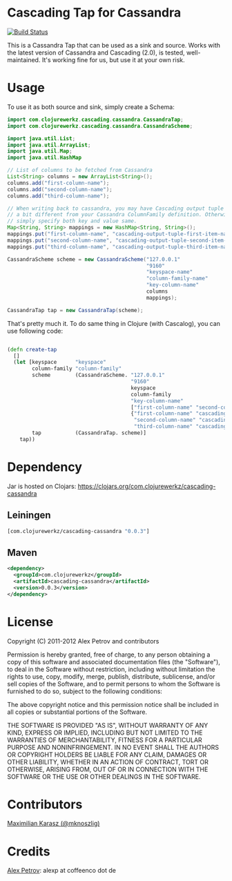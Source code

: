# Cascading Tap for Cassandra
[![Build Status](https://secure.travis-ci.org/ifesdjeen/cascading-cassandra.png)](http://travis-ci.org/ifesdjeen/cascading-cassandra)

This is a Cassandra Tap that can be used as a sink and source. Works
with the latest version of Cassandra and Cascading (2.0), is tested,
well-maintained. It's working fine for us, but use it at your own
risk.

# Usage

To use it as both source and sink, simply create a Schema:

```java
import com.clojurewerkz.cascading.cassandra.CassandraTap;
import com.clojurewerkz.cascading.cassandra.CassandraScheme;

import java.util.List;
import java.util.ArrayList;
import java.util.Map;
import java.util.HashMap

// List of columns to be fetched from Cassandra
List<String> columns = new ArrayList<String>();
columns.add("first-column-name");
columns.add("second-column-name");
columns.add("third-column-name");

// When writing back to cassandra, you may have Cascading output tuple item names
// a bit different from your Cassandra ColumnFamily definition. Otherwise, you can
// simply specify both key and value same.
Map<String, String> mappings = new HashMap<String, String>();
mappings.put("first-column-name", "cascading-output-tuple-first-item-name");
mappings.put("second-column-name", "cascading-output-tuple-second-item-name");
mappings.put("third-column-name", "cascading-output-tuple-third-item-name");

CassandraScheme scheme = new CassandraScheme("127.0.0.1"
                                             "9160"
                                             "keyspace-name"
                                             "column-family-name"
                                             "key-column-name"
                                             columns
                                             mappings);

CassandraTap tap = new CassandraTap(scheme);
```

That's pretty much it. To do same thing in Clojure (with Cascalog),
you can use following code:

```clojure

(defn create-tap
  []
  (let [keyspace      "keyspace"
        column-family "column-family"
        scheme        (CassandraScheme. "127.0.0.1"
                                        "9160"
                                        keyspace
                                        column-family
                                        "key-column-name"
                                        ["first-column-name" "second-column-name" "third-column-name"]
                                        {"first-column-name" "cascading-output-tuple-first-item-name"
                                         "second-column-name" "cascading-output-tuple-second-item-name"
                                         "third-column-name" "cascading-output-tuple-third-item-name"})
        tap           (CassandraTap. scheme)]
    tap))
```

# Dependency

Jar is hosted on Clojars: https://clojars.org/com.clojurewerkz/cascading-cassandra

## Leiningen

```clojure
[com.clojurewerkz/cascading-cassandra "0.0.3"]
```

## Maven

```xml
<dependency>
  <groupId>com.clojurewerkz</groupId>
  <artifactId>cascading-cassandra</artifactId>
  <version>0.0.3</version>
</dependency>
```
# License

Copyright (C) 2011-2012 Alex Petrov and contributors

Permission is hereby granted, free of charge, to any person obtaining
a copy of this software and associated documentation files (the
"Software"), to deal in the Software without restriction, including
without limitation the rights to use, copy, modify, merge, publish,
distribute, sublicense, and/or sell copies of the Software, and to
permit persons to whom the Software is furnished to do so, subject to
the following conditions:

The above copyright notice and this permission notice shall be
included in all copies or substantial portions of the Software.

THE SOFTWARE IS PROVIDED "AS IS", WITHOUT WARRANTY OF ANY KIND,
EXPRESS OR IMPLIED, INCLUDING BUT NOT LIMITED TO THE WARRANTIES OF
MERCHANTABILITY, FITNESS FOR A PARTICULAR PURPOSE AND
NONINFRINGEMENT. IN NO EVENT SHALL THE AUTHORS OR COPYRIGHT HOLDERS BE
LIABLE FOR ANY CLAIM, DAMAGES OR OTHER LIABILITY, WHETHER IN AN ACTION
OF CONTRACT, TORT OR OTHERWISE, ARISING FROM, OUT OF OR IN CONNECTION
WITH THE SOFTWARE OR THE USE OR OTHER DEALINGS IN THE SOFTWARE.

# Contributors 

[Maximilian Karasz (@mknoszlig)](http://twitter.com/mknoszlig)

# Credits

[Alex Petrov](https://twitter.com/ifesdjeen): alexp at coffeenco dot de
